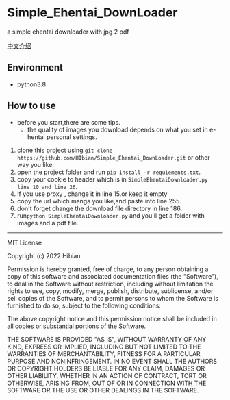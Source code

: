 # Simple_Ehentai_DownLoader
a simple ehentai downloader with jpg 2 pdf

[中文介绍](README中文.md)

## Environment

* python3.8

## How to use

* before you start,there are some tips.
  * the quality of images you download depends on what you set in e-hentai personal settings.

1. clone this project using `git clone https://github.com/HIbian/Simple_Ehentai_DownLoader.git` or other way you like.
2. open the project folder and run `pip install -r requiements.txt`.
3. copy your cookie to header which is in `SimpleEhentaiDownloader.py line 10 and line 26`.
4. if you use proxy , change it in line 15.or keep it empty
5. copy the url which manga you like,and paste into line 255.
6. don't forget change the download file directory in line 186.
7. run`python SimpleEhentaiDownloader.py` and you'll get a folder with images and a pdf file.

---

MIT License

Copyright (c) 2022 Hibian

Permission is hereby granted, free of charge, to any person obtaining a copy
of this software and associated documentation files (the "Software"), to deal
in the Software without restriction, including without limitation the rights
to use, copy, modify, merge, publish, distribute, sublicense, and/or sell
copies of the Software, and to permit persons to whom the Software is
furnished to do so, subject to the following conditions:

The above copyright notice and this permission notice shall be included in all
copies or substantial portions of the Software.

THE SOFTWARE IS PROVIDED "AS IS", WITHOUT WARRANTY OF ANY KIND, EXPRESS OR
IMPLIED, INCLUDING BUT NOT LIMITED TO THE WARRANTIES OF MERCHANTABILITY,
FITNESS FOR A PARTICULAR PURPOSE AND NONINFRINGEMENT. IN NO EVENT SHALL THE
AUTHORS OR COPYRIGHT HOLDERS BE LIABLE FOR ANY CLAIM, DAMAGES OR OTHER
LIABILITY, WHETHER IN AN ACTION OF CONTRACT, TORT OR OTHERWISE, ARISING FROM,
OUT OF OR IN CONNECTION WITH THE SOFTWARE OR THE USE OR OTHER DEALINGS IN THE
SOFTWARE.
